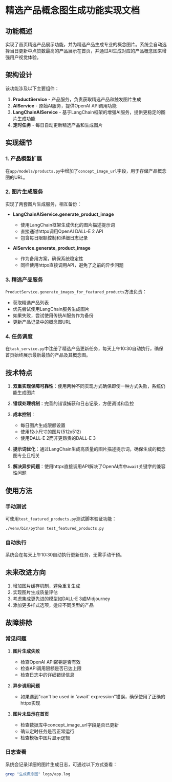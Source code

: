 # 精选产品概念图生成功能实现文档

## 功能概述

实现了首页精选产品展示功能，并为精选产品生成专业的概念图片。系统会自动选择当日更新中点赞数最高的产品展示在首页，并通过AI生成对应的产品概念图来增强用户视觉体验。

## 架构设计

该功能涉及以下主要组件：

1. **ProductService** - 产品服务，负责获取精选产品和触发图片生成
2. **AIService** - 原始AI服务，提供OpenAI API调用功能
3. **LangChainAIService** - 基于LangChain框架的增强AI服务，提供更稳定的图片生成功能
4. **定时任务** - 每日自动更新精选产品和生成图片

## 实现细节

### 1. 产品模型扩展

在`app/models/products.py`中增加了`concept_image_url`字段，用于存储产品概念图的URL。

### 2. 图片生成服务

实现了两套图片生成服务，相互备份：

- **LangChainAIService.generate_product_image**
  - 使用LangChain框架生成优化的图片描述提示词
  - 直接通过httpx调用OpenAI DALL-E 2 API
  - 包含每日限额控制和详细日志记录

- **AIService.generate_product_image**
  - 作为备用方案，确保系统稳定性
  - 同样使用httpx直接调用API，避免了之前的异步问题

### 3. 精选产品服务

`ProductService.generate_images_for_featured_products`方法负责：
- 获取精选产品列表
- 优先尝试使用LangChain服务生成图片
- 如果失败，尝试使用传统AI服务作为备份
- 更新产品记录中的概念图URL

### 4. 任务调度

在`task_service.py`中注册了精选产品更新任务，每天上午10:30自动执行，确保首页始终展示最新最热的产品及其概念图。

## 技术特点

1. **双重实现保障可靠性**：使用两种不同实现方式确保即使一种方式失败，系统仍能生成图片

2. **错误处理机制**：完善的错误捕获和日志记录，方便调试和监控

3. **成本控制**：
   - 每日图片生成限额设置
   - 使用较小尺寸的图片(512x512)
   - 使用DALL-E 2而非更昂贵的DALL-E 3

4. **提示词优化**：通过LangChain生成高质量的图片描述提示词，确保生成的概念图专业且相关

5. **解决异步问题**：使用httpx直接调用API解决了OpenAI库中`await`关键字的兼容性问题

## 使用方法

### 手动测试

可使用`test_featured_products.py`测试脚本验证功能：

```bash
./venv/bin/python test_featured_products.py
```

### 自动执行

系统会在每天上午10:30自动执行更新任务，无需手动干预。

## 未来改进方向

1. 增加图片缓存机制，避免重复生成
2. 实现图片生成质量评估
3. 考虑集成更先进的模型如DALL-E 3或Midjourney
4. 添加更多样式选项，适应不同类型的产品

## 故障排除

### 常见问题

1. **图片生成失败**
   - 检查OpenAI API密钥是否有效
   - 检查API调用限额是否已达上限
   - 检查日志中的详细错误信息

2. **异步调用问题**
   - 如果遇到"can't be used in 'await' expression"错误，确保使用了正确的httpx实现

3. **图片未显示在首页**
   - 检查数据库中concept_image_url字段是否已更新
   - 确认定时任务是否正常运行
   - 检查模板中图片显示逻辑

### 日志查看

系统会记录详细的图片生成日志，可通过以下方式查看：

```bash
grep "生成概念图" logs/app.log
``` 